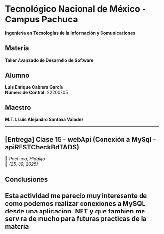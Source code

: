 # Tecnológico Nacional de México - Campus Pachuca  

**Ingeniería en Tecnologías de la Información y Comunicaciones**  

## Materia  
**Taller Avanzado de Desarrollo de Software**  

## Alumno  
**Luis Enrique Cabrera García**  
**Número de Control:** 22200205  

## Maestro  
**M.T.I. Luis Alejandro Santana Valadez**  

---

## [Entrega] Clase 15 - webApi (Conexión a MySql - apiRESTCheckBdTADS) 

📍 *Pachuca, Hidalgo*  
📅 *(25, 09, 2025)*

## Conclusiones
## Esta actividad me parecio muy interesante de como podemos realizar conexiones a MySQL desde una aplicacion .NET y que tambien me servira de mucho para futuras practicas de la materia
